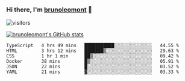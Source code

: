 ### Hi there, I'm [brunoleomont](https://www.linkedin.com/in/brunoleomont/) 👋

![visitors](https://visitor-badge.glitch.me/badge?page_id=page.id)

[![brunoleomont's GitHub stats](https://github-readme-stats.vercel.app/api?username=brunoleomont)](https://github.com/brunoleomont/github-readme-stats)

<!--START_SECTION:waka-->

```text
TypeScript   4 hrs 49 mins   ███████████░░░░░░░░░░░░░░   44.55 %
HTML         3 hrs 12 mins   ███████▒░░░░░░░░░░░░░░░░░   29.63 %
CSS          1 hr 1 min      ██▒░░░░░░░░░░░░░░░░░░░░░░   09.42 %
Docker       38 mins         █▒░░░░░░░░░░░░░░░░░░░░░░░   05.91 %
JSON         22 mins         █░░░░░░░░░░░░░░░░░░░░░░░░   03.52 %
YAML         21 mins         ▓░░░░░░░░░░░░░░░░░░░░░░░░   03.33 %
```

<!--END_SECTION:waka-->

<!--
**brunoleomont/brunoleomont** is a ✨ _special_ ✨ repository because its `README.md` (this file) appears on your GitHub profile.

Here are some ideas to get you started:

- 🔭 I’m currently working on ...
- 🌱 I’m currently learning ...
- 👯 I’m looking to collaborate on ...
- 🤔 I’m looking for help with ...
- 💬 Ask me about ...
- 📫 How to reach me: ...
- 😄 Pronouns: ...
- ⚡ Fun fact: ...
-->
